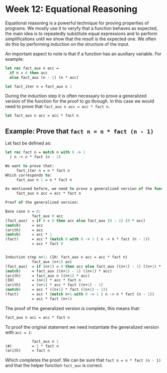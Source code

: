 # Week 12: Equational Reasoning

Equational reasoning is a powerful technique for proving properties of programs. We mostly use it to veryfy that a function behaves as expected, the main idea is to repeatedly substitute equal expressions and to perform simplifications until we show that the result is the expected one.
We often do this by performing induction on the structure of the input.

An important aspect to note is that if a function has an auxiliary variable. For example:

```ocaml
let rec fact_aux n acc =
  if n = 0 then acc
  else fact_aux (n - 1) (n * acc)

let fact_iter n = fact_aux n 1
```

During the induction step it is often necessary to prove a generalized version of the function for the proof to go through. In this case we would need to prove that `fact_aux n acc = acc * fact n`.

```ocaml
let fact_aux n acc = acc * fact n
```

## Example: Prove that `fact n = n * fact (n - 1)`

Let fact be defined as:

```ocaml
let rec fact n = match n with 0 -> 1
  | n -> n * fact (n - 1)
```

```ocaml
We want to prove that:
     fact_iter n = n * fact n
Which corresponds to:
     fact_aux n 1 = n * fact n

As mentioned before, we need to prove a generalized version of the function:
     fact_aux n acc = acc * fact n

Proof of the generalized version:

Base case n = 0:
            fact_aux 0 acc 
(fact_aux)  = if 0 = 0 then acc else fact_aux (0 - 1) (0 * acc)
(match)     = acc
(arith)     = acc
(match)     = acc * 1
(fact)      = acc * (match 0 with 0 -> 1 | n -> n * fact (n - 1))
            = acc * fact 0


Induction step n+1: (IH: fact_aux n acc = acc * fact n)
            fact_aux (n+1) acc
(fact_aux)  = if (n+1) = 0 then acc else fact_aux ((n+1) - 1) ((n+1) * acc)
(match)     = fact_aux ((n+1) - 1) ((n+1) * acc)
(arith)     = fact_aux n ((n+1) * acc)
(IH)        = (n+1) * acc * fact n
(arith)     = (n+1) * acc * fact ((n+1) - 1)
(match)     = acc * ((n+1) * fact ((n+1) - 1))
(fact)      = acc * (match n+1 with 0 -> 1 | n -> n * fact (n - 1))
            = acc * fact (n+1)
```

The proof of the generalized version is complete, this means that:

```ocaml
fact_aux n acc = acc * fact n
```

To proof the original statement we need instantiate the generalized version with `acc = 1`:

```ocaml
            fact_aux n 1 
(#)         = 1 * fact n
(arith)     = fact n
```

Which completes the proof. We can be sure that `fact n = n * fact (n - 1)` and that the helper function `fact_aux` is correct.
